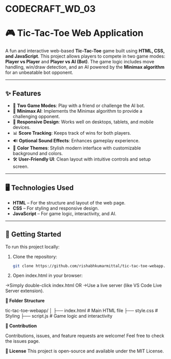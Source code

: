 # CODECRAFT_WD_03

# 🎮 Tic-Tac-Toe Web Application

A fun and interactive web-based **Tic-Tac-Toe** game built using **HTML, CSS, and JavaScript**. This project allows players to compete in two game modes: **Player vs Player** and **Player vs AI (Bot)**. The game logic includes move handling, win/draw detection, and an AI powered by the **Minimax algorithm** for an unbeatable bot opponent.

---

## ✨ Features

- 🧠 **Two Game Modes**: Play with a friend or challenge the AI bot.
- 🎯 **Minimax AI**: Implements the Minimax algorithm to provide a challenging opponent.
- 🎨 **Responsive Design**: Works well on desktops, tablets, and mobile devices.
- 📊 **Score Tracking**: Keeps track of wins for both players.
- 🔊 **Optional Sound Effects**: Enhances gameplay experience.
- 🎨 **Color Themes**: Stylish modern interface with customizable background and colors.
- 🛠️ **User-Friendly UI**: Clean layout with intuitive controls and setup screen.

---

## 🖥️ Technologies Used

- **HTML** – For the structure and layout of the web page.
- **CSS** – For styling and responsive design.
- **JavaScript** – For game logic, interactivity, and AI.

---

## 🚀 Getting Started

To run this project locally:

1. Clone the repository:
   ```bash
   git clone https://github.com/rishabhkumarmittal/tic-tac-toe-webapp.git

2. Open index.html in your browser:

 ->Simply double-click index.html
OR
 ->Use a live server (like VS Code Live Server extension).

**📁 Folder Structure**

tic-tac-toe-webapp/
│
├── index.html        # Main HTML file
├── style.css         # Styling
├── script.js         # Game logic and interactivity

**🙌 Contribution**

Contributions, issues, and feature requests are welcome!
Feel free to check the issues page.

**📄 License**
This project is open-source and available under the MIT License.
